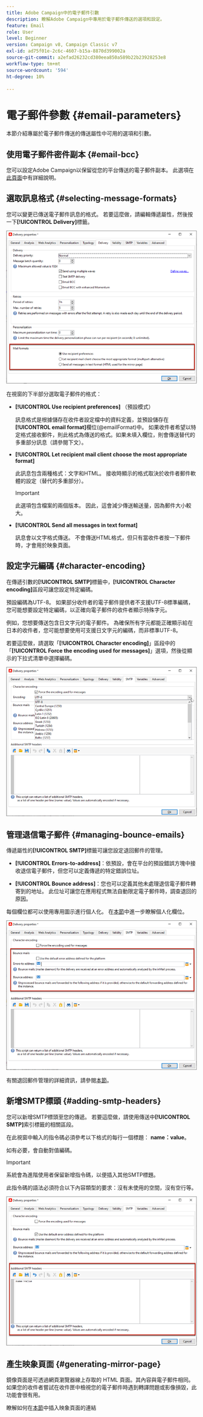 ```yaml
---
title: Adobe Campaign中的電子郵件引數
description: 瞭解Adobe Campaign中專用於電子郵件傳送的選項和設定。
feature: Email
role: User
level: Beginner
version: Campaign v8, Campaign Classic v7
exl-id: ad75f01e-2c6c-4607-b15a-8870d399002a
source-git-commit: a2efad26232cd380eea850a589b22b23928253e8
workflow-type: tm+mt
source-wordcount: '594'
ht-degree: 10%

---
```


# 電子郵件參數 {#email-parameters}

本節介紹專屬於電子郵件傳送的傳送屬性中可用的選項和引數。

## 使用電子郵件密件副本 {#email-bcc}

您可以設定Adobe Campaign以保留從您的平台傳送的電子郵件副本。 此選項在[此頁面](email-bcc.md)中有詳細說明。

## 選取訊息格式 {#selecting-message-formats}

您可以變更已傳送電子郵件訊息的格式。 若要這麼做，請編輯傳遞屬性，然後按一下&#x200B;**[!UICONTROL Delivery]**&#x200B;標籤。

![](assets/email-message-format.png)

在視窗的下半部分選取電子郵件的格式：

* **[!UICONTROL Use recipient preferences]** （預設模式）

  訊息格式是根據儲存在收件者設定檔中的資料定義，並預設儲存在&#x200B;**[!UICONTROL email format]**&#x200B;欄位(@emailFormat)中。 如果收件者希望以特定格式接收郵件，則此格式為傳送的格式。如果未填入欄位，則會傳送替代的多重部分訊息（請參閱下文）。

* **[!UICONTROL Let recipient mail client choose the most appropriate format]**

  此訊息包含兩種格式：文字和HTML。 接收時顯示的格式取決於收件者郵件軟體的設定（替代的多重部分）。

  >[!IMPORTANT]
  >
  >此選項包含檔案的兩個版本。 因此，這會減少傳送輸送量，因為郵件大小較大。

* **[!UICONTROL Send all messages in text format]**

  訊息會以文字格式傳送。 不會傳送HTML格式，但只有當收件者按一下郵件時，才會用於映象頁面。

<!--
>[!NOTE]
>
>For more on defining the email content, see [this section]().-->

## 設定字元編碼 {#character-encoding}

在傳遞引數的&#x200B;**[!UICONTROL SMTP]**&#x200B;標籤中，**[!UICONTROL Character encoding]**&#x200B;區段可讓您設定特定編碼。

預設編碼為UTF-8。 如果部分收件者的電子郵件提供者不支援UTF-8標準編碼，您可能想要設定特定編碼，以正確向電子郵件的收件者顯示特殊字元。

例如，您想要傳送包含日文字元的電子郵件。 為確保所有字元都能正確顯示給在日本的收件者，您可能想要使用可支援日文字元的編碼，而非標準UTF-8。

若要這麼做，請選取「**[!UICONTROL Character encoding]**」區段中的「**[!UICONTROL Force the encoding used for messages]**」選項，然後從顯示的下拉式清單中選擇編碼。

![](assets/email-smtp-encoding.png)

## 管理退信電子郵件 {#managing-bounce-emails}

傳遞屬性的&#x200B;**[!UICONTROL SMTP]**&#x200B;標籤可讓您設定退回郵件的管理。

* **[!UICONTROL Errors-to-address]**：依預設，會在平台的預設錯誤方塊中接收退信電子郵件，但您可以定義傳遞的特定錯誤位址。

* **[!UICONTROL Bounce address]**：您也可以定義其他未處理退信電子郵件轉寄到的地址。 此位址可讓您在應用程式無法自動限定電子郵件時，調查退回的原因。

每個欄位都可以使用專用圖示進行個人化。 在[本節](personalization-fields.md)中進一步瞭解個人化欄位。

![](assets/email-smtp-bounce.png)

有關退回郵件管理的詳細資訊，請參閱[本節](delivery-failures.md#bounce-mail-management)。

## 新增SMTP標頭 {#adding-smtp-headers}

您可以新增SMTP標頭至您的傳遞。 若要這麼做，請使用傳送中&#x200B;**[!UICONTROL SMTP]**&#x200B;索引標籤的相關區段。

在此視窗中輸入的指令碼必須參考以下格式的每行一個標題： **name：value**。

如有必要，會自動對值編碼。

>[!IMPORTANT]
>
>系統會為進階使用者保留新增指令碼，以便插入其他SMTP標題。
>
>此指令碼的語法必須符合以下內容類型的要求：沒有未使用的空間，沒有空行等。

![](assets/email-smtp-headers.png)


## 產生映象頁面 {#generating-mirror-page}

鏡像頁面是可透過網頁瀏覽器線上存取的 HTML 頁面。其內容與電子郵件相同。如果您的收件者嘗試在收件匣中檢視您的電子郵件時遇到轉譯問題或影像損毀，此功能會很有用。

瞭解如何在[本節](mirror-page.md)中插入映象頁面的連結
